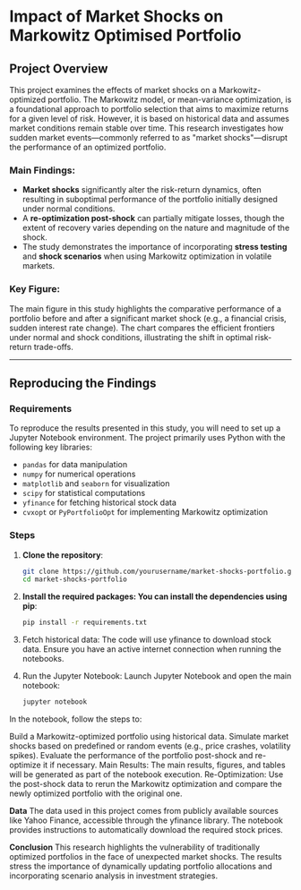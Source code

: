 # Impact of Market Shocks on Markowitz Optimised Portfolio

## Project Overview

This project examines the effects of market shocks on a Markowitz-optimized portfolio. The Markowitz model, or mean-variance optimization, is a foundational approach to portfolio selection that aims to maximize returns for a given level of risk. However, it is based on historical data and assumes market conditions remain stable over time. This research investigates how sudden market events—commonly referred to as "market shocks"—disrupt the performance of an optimized portfolio.

### Main Findings:
- **Market shocks** significantly alter the risk-return dynamics, often resulting in suboptimal performance of the portfolio initially designed under normal conditions.
- A **re-optimization post-shock** can partially mitigate losses, though the extent of recovery varies depending on the nature and magnitude of the shock.
- The study demonstrates the importance of incorporating **stress testing** and **shock scenarios** when using Markowitz optimization in volatile markets.

### Key Figure:
The main figure in this study highlights the comparative performance of a portfolio before and after a significant market shock (e.g., a financial crisis, sudden interest rate change). The chart compares the efficient frontiers under normal and shock conditions, illustrating the shift in optimal risk-return trade-offs.

---

## Reproducing the Findings

### Requirements

To reproduce the results presented in this study, you will need to set up a Jupyter Notebook environment. The project primarily uses Python with the following key libraries:

- `pandas` for data manipulation
- `numpy` for numerical operations
- `matplotlib` and `seaborn` for visualization
- `scipy` for statistical computations
- `yfinance` for fetching historical stock data
- `cvxopt` or `PyPortfolioOpt` for implementing Markowitz optimization

### Steps

1. **Clone the repository**:
   ```bash
   git clone https://github.com/yourusername/market-shocks-portfolio.git
   cd market-shocks-portfolio
   ```

2. **Install the required packages: You can install the dependencies using pip**:
   ```bash
   pip install -r requirements.txt
   ```
3. Fetch historical data: The code will use yfinance to download stock data. Ensure you have an active internet connection when running the notebooks.
4. Run the Jupyter Notebook: Launch Jupyter Notebook and open the main notebook:
   ```bash
   jupyter notebook
   ```
In the notebook, follow the steps to:

Build a Markowitz-optimized portfolio using historical data.
Simulate market shocks based on predefined or random events (e.g., price crashes, volatility spikes).
Evaluate the performance of the portfolio post-shock and re-optimize it if necessary.
Main Results: The main results, figures, and tables will be generated as part of the notebook execution.
Re-Optimization: Use the post-shock data to rerun the Markowitz optimization and compare the newly optimized portfolio with the original one.

**Data**
The data used in this project comes from publicly available sources like Yahoo Finance, accessible through the yfinance library. The notebook provides instructions to automatically download the required stock prices.

**Conclusion**
This research highlights the vulnerability of traditionally optimized portfolios in the face of unexpected market shocks. The results stress the importance of dynamically updating portfolio allocations and incorporating scenario analysis in investment strategies.
   
